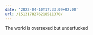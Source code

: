 ```yaml
---
date: '2022-04-10T17:33:09+02:00'
url: /1513178276218511370/
---
```

The world is oversexed but underfucked
